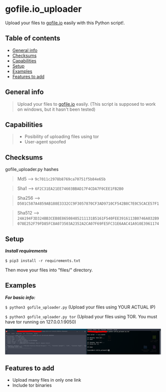 # gofile.io_uploader
Upload your files to [gofile.io](https://gofile.io) easily with this Python script!. 

## Table of contents
* [General info](#general-info)
* [Checksums](#checksums)
* [Capabilities](#capabilities)
* [Setup](#setup)
* [Examples](#Examples)
* [Features to add](#Features-to-add)


## General info
>Upload your files to [gofile.io](https://gofile.io) easily. (This script is supposed to work on windows, but it hasn't been tested)

## Capabilities

>- Posibility of uploading files using tor
>- User-agent spoofed

## Checksums
gofile_uploader.py hashes

>Md5 --> `9c7011c2978b8769ca70751f5b84e65b`

>Sha1 --> `6F2C31EA21EE74603BBAD17F4CDA7F0CEE1FB2B0`

>Sha256 --> `D501C587A4859AB188E3332CC9F3057870CF3AD9710CF542B8C7E0C5CACE57F1`

>Sha512 --> `24A194F3D324BB3CEB8E86508485211131B5161F540FEE3916113B0746A032B9078E252F79FD85FC8A073503A2352A2CA07F69FE5FC31E6AAC41A910E3961174`

## Setup

***Install requirements***

`$ pip3 install -r requirements.txt`

Then move your files into "files/" directory.

## Examples

***For basic info:***

`$ python3 gofile_uploader.py` (Upload your files using YOUR ACTUAL IP)

`$ python3 gofile_uploader.py tor` (Upload your files using TOR. You must have tor running on 127.0.0.1:9050)

![alt text](example.png)

## Features to add

- Upload many files in only one link
- Include tor binaries
